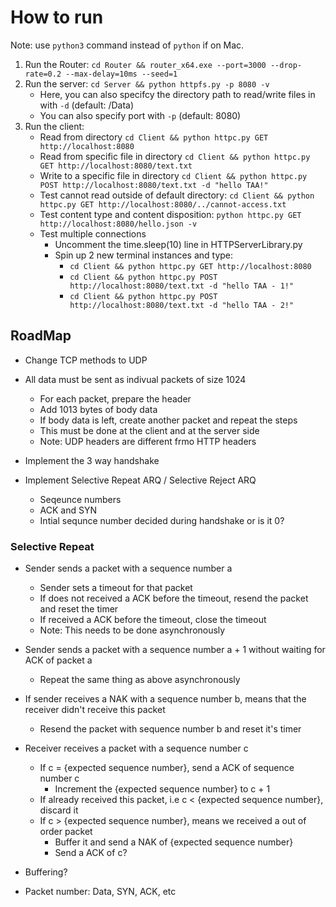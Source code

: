 # How to run
Note: use `python3` command instead of `python` if on Mac.

1. Run the Router: `cd Router && router_x64.exe --port=3000 --drop-rate=0.2 --max-delay=10ms --seed=1`
2. Run the server: `cd Server && python httpfs.py -p 8080 -v`
    - Here, you can also specifcy the directory path to read/write files in with `-d` (default: /Data)
    - You can also specify port with `-p` (default: 8080)
3. Run the client: 
    - Read from directory `cd Client && python httpc.py GET http://localhost:8080`
    - Read from specific file in directory `cd Client && python httpc.py GET http://localhost:8080/text.txt`
    - Write to a specific file in directory `cd Client && python httpc.py POST http://localhost:8080/text.txt -d "hello TAA!"`
    - Test cannot read outside of default directory: `cd Client && python httpc.py GET http://localhost:8080/../cannot-access.txt`
    - Test content type and content disposition: `python httpc.py GET http://localhost:8080/hello.json -v`
    - Test multiple connections
        - Uncomment the time.sleep(10) line in HTTPServerLibrary.py
        - Spin up 2 new terminal instances and type:
            - `cd Client && python httpc.py GET http://localhost:8080`
            - `cd Client && python httpc.py POST http://localhost:8080/text.txt -d "hello TAA - 1!"`
            - `cd Client && python httpc.py POST http://localhost:8080/text.txt -d "hello TAA - 2!"`


## RoadMap

- Change TCP methods to UDP

- All data must be sent as indivual packets of size 1024
    - For each packet, prepare the header
    - Add 1013 bytes of body data
    - If body data is left, create another packet and repeat the steps
    - This must be done at the client and at the server side
    - Note: UDP headers are different frmo HTTP headers

- Implement the 3 way handshake

-  Implement Selective Repeat ARQ / Selective Reject ARQ
    - Seqeunce numbers
    - ACK and SYN
    - Intial sequnce number decided during handshake or is it 0?


### Selective Repeat

- Sender sends a packet with a sequence number a
    - Sender sets a timeout for that packet
    - If does not received a ACK before the timeout, resend the packet and reset the timer
    - If received a ACK before the timeout, close the timeout
    - Note: This needs to be done asynchronously

- Sender sends a packet with a sequence number a + 1 without waiting for ACK of packet a
    - Repeat the same thing as above asynchronously

- If sender receives a NAK with a sequence number b, means that the receiver didn't receive this packet
    - Resend the packet with sequence number b and reset it's timer


- Receiver receives a packet with a sequence number c
    - If c = {expected sequence number}, send a ACK of sequence number c
        - Increment the {expected sequence number} to c + 1
    - If already received this packet, i.e c < {expected sequence number}, discard it
    - If c > {expected sequence number}, means we received a out of order packet
        - Buffer it and send a NAK of {expected sequence number}
        - Send a ACK of c?

- Buffering?
- Packet number: Data, SYN, ACK, etc